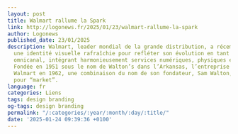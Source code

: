 ```yaml
---
layout: post
title: Walmart rallume la Spark
link: http://logonews.fr/2025/01/23/walmart-rallume-la-spark
author: Logonews
published_date: 23/01/2025
description: Walmart, leader mondial de la grande distribution, a récemment dévoilé
  une identité visuelle rafraîchie pour refléter son évolution en tant que marque
  omnicanal, intégrant harmonieusement services numériques, physiques et de santé.
  Fondée en 1951 sous le nom de Walton’s dans l’Arkansas, l’entreprise est devenue
  Walmart en 1962, une combinaison du nom de son fondateur, Sam Walton, et de “Mart”
  pour “market”.
language: fr
categories: Liens
tags: design branding
og-tags: design branding
permalink: "/:categories/:year/:month/:day/:title/"
date: '2025-01-24 09:39:36 +0100'
---
```

